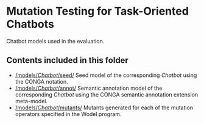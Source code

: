 # Mutation Testing for Task-Oriented Chatbots

Chatbot models used in the evaluation. 

## Contents included in this folder

- [/models/*Chatbot*/seed/](https://github.com/gomezabajo/MuTChatbots/blob/main/models/Rasa_256644/seed/Rasa_256644.model) Seed model of the corresponding *Chatbot* using the CONGA notation.
- [/models/*Chatbot*/annot/](https://github.com/gomezabajo/MuTChatbots/blob/main/models/Rasa_256644/annot/Rasa_256644Annotated.model) Semantic annotation model of the corresponding *Chatbot* using the CONGA semantic annotation extension meta-model.
- [/models/*Chatbot*/mutants/](https://github.com/gomezabajo/MuTChatbots/blob/main/models/Rasa_256644/mutants/da/Output0.model) Mutants generated for each of the mutation operators specified in the Wodel program.
